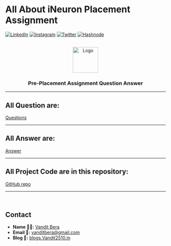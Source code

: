 <!-- Intro -->
# All About iNeuron Placement Assignment

<!-- Social Links -->
[![LinkedIn][linkedin-shield]][linkedin-url]
[![Instagram][instagram-shield]][instagram-url]
[![Twitter][twitter-shield]][twitter-url]
[![Hashnode][hashnode-shield]][hashnode-url]

<!-- PROJECT LOGO -->
<br/>
<div align="center">
  <a href="https://github.com/vandit-bera">
    <img src="https://learncodeonline.in/mascot.png" alt="Logo" width="80">
  </a>

<h3 align="center">Pre-Placement Assignment Question Answer</h3>

</div>

---

<!-- ABOUT THE PROJECT -->

## All Question are:

[Questions](https://drive.google.com/file/d/1JPgOjDUH1hwQHFfOIJjzXwKM5bXJxLDN/view?usp=share_link)

---

## All Answer are:

[Answer](https://docs.google.com/document/d/1mG1l1TR1N6CIehf84nnNrspRQWPhsGe9-rkJWrBs5t0/edit?usp=sharing)

---

## All Project Code are in this repository:

[GitHub repo](https://github.com/vandit-bera/iNeuron-Placement-Assignment)

---

<br>



<!-- CONTACT -->

## Contact

- **Name 👨‍💻:** [Vandit Bera](https://github.com/vandit-bera)
- **Email 📧:** [vanditbera@gmail.com](mailto:vanditbera@gmail.com)
- **Blog 📝:** [blogs.Vandit2510.in](https://vandit-bera.hashnode.dev/)



<!-- Linkedin -->

[linkedin-shield]: https://img.shields.io/badge/-LinkedIn-black.svg?style=for-the-badge&logo=linkedin&colorB=0B5FBB
[linkedin-url]: https://www.linkedin.com/in/vandit-bera-4a0b02221/

<!-- Instagram -->

[instagram-shield]: https://img.shields.io/badge/Instagram-%23E4405F.svg?style=for-the-badge&logo=Instagram&logoColor=white
[instagram-url]: https://instagram.com/vandit.bera

<!-- Twitter -->

[twitter-shield]: https://img.shields.io/badge/Twitter-%231DA1F2.svg?style=for-the-badge&logo=Twitter&logoColor=white
[twitter-url]: https://twitter.com/vandit_bera_

<!-- Hashnode -->

[hashnode-shield]: https://img.shields.io/badge/Hashnode-2962FF?style=for-the-badge&logo=hashnode&logoColor=white
[hashnode-url]: https://vandit-bera.hashnode.dev/